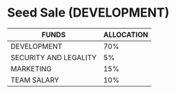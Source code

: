 # Seed Sale (DEVELOPMENT)

| FUNDS                 | ALLOCATION |
| --------------------- | ---------- |
| DEVELOPMENT           | 70%        |
| SECURITY AND LEGALITY | 5%         |
| MARKETING             | 15%        |
| TEAM SALARY           | 10%        |

